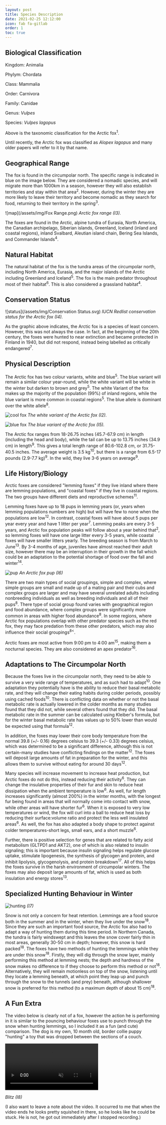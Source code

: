 ```yaml
---
layout: post
title: Species Description
date: 2021-02-25 12:12:00
icon: fab fa-gitlab
order: 1
toc: true
---
```


## Biological Classification
Kingdom: Animalia

Phylym: Chordata

Class: Mammalia

Order: Carnivora

Family: Canidae

Genus: _Vulpes_

Species: _Vulpes lagopus_

Above is the taxonomic classification for the Arctic fox<sup>1</sup>.

Until recently, the Arctic fox was classified as _Alopex lagopus_ and many older papers will refer to it by that name.

## Geographical Range
The fox is found in the circumpolar north. The specific range is indicated in blue on the image below. They are considered a nomadic species, and will migrate more than 1000km in a season, however they will also establish territories and stay within that area<sup>2</sup>. However, during the winter they are more likely to leave their territory and become nomadic as they search for food, returning to their territory in the spring<sup>3</sup>.

![map](/assets/img/Fox Range.png)
_Arctic fox range (I3)._

The foxes are found in the Arctic, alpine tundra of Eurasia, North America, the Canadian archipelago, Siberian islands, Greenland, Iceland (inland and coastal regions), inland Svalbard, Aleutian island chain, Bering Sea Islands, and Commander Islands<sup>4</sup>.

## Natural Habitat
The natural habitat of the fox is the tundra areas of the circumpolar north, including North America, Eurasia, and the major islands of the Arctic including Greenland and Iceland<sup>5</sup>. The fox is the main predator throughout most of their habitat<sup>6</sup>. This is also considered a grassland habitat<sup>4</sup>.

## Conservation Status
![status](/assets/img/Conservation Status.svg)
_IUCN Redlist conservation status for the Arctic fox (I4)._

As the graphic above indicates, the Arctic fox is a species of least concern. However, this was not always the case. In fact, at the beginning of the 20th century, the foxes were hunted to near extinction and became protected in Finland in 1940, but did not respond, instead being labelled as critically endangered<sup>7</sup>.

## Physical Description
The Arctic fox has two colour variants, white and blue<sup>5</sup>. The blue variant will remain a similar colour year-round, while the white variant will be white in the winter but darken to brown and grey<sup>5</sup>. The white Variant of the fox makes up the majority of the population (99%) of inland regions, while the blue variant is more common in coastal regions<sup>5</sup>. The blue allele is dominant over the white allele<sup>8</sup>.

![cool fox](/assets/img/FoxInSnow.jpg)
_The white variant of the Arctic fox (I2)._

![blue fox](/assets/img/BlueFox.jpg)
_The blue variant of the Arctic fox (I5)._

The Arctic fox ranges from 18-26.75 inches (45.7-67.9 cm) in length (including the head and body), while the tail can be up to 13.75 inches (34.9 cm) in length<sup>9</sup>. This gives a total length range of 80.6-102.8 cm, or 31.75-40.5 inches. The average weight is 3.5 kg<sup>10</sup>, but there is a range from 6.5-17 pounds (2.9-7.7 kg)<sup>9</sup>. In the wild, they live 3-6 years on average<sup>9</sup>.


## Life History/Biology
Arctic foxes are considered "lemming foxes" if they live inland where there are lemming populations, and "coastal foxes" if they live in coastal regions. The two groups have different diets and reproductive schemes<sup>11</sup>.

Lemming foxes have up to 18 pups in lemming years (or, years when lemming populations numbers are high) but will have few to none when the populations are low<sup>12</sup>. In contrast, coastal foxes will have about 5 pups per year every year and have 1 litter per year<sup>7</sup>. Lemming peaks are every 3-5 years, and Arctic fox population peaks will follow about a year behind that<sup>2</sup>, so lemming foxes will have one large litter every 3-5 years, while coastal foxes will have smaller litters yearly. The breeding season is from March to June<sup>13</sup>. By 3-4 months of age, juveniles have almost reached their adult size, however there may be an interruption in their growth in the fall which could be an adaptation to the potential shortage of food over the fall and winter<sup>14</sup>.

![pup](/assets/img/FoxPup.jpg)
_An Arctic fox pup (I6)_

There are two main types of social groupings, simple and complex, where simple groups are small and made up of a mating pair and their cubs and complex groups are larger and may have several unrelated adults including nonbreeding individuals as well as breeding individuals and all of their pups<sup>8</sup>. There type of social group found varies with geographical region and food abundance, where complex groups were significantly more common in areas with higher food abundance<sup>8</sup>. In some regions, where Arctic fox populations overlap with other predator species such as the red fox, they may face predation from these other predators, which may also influence their social groupings<sup>8<</sup>.

Arctic foxes are most active from 9:00 pm to 4:00 am<sup>15</sup>, making them a nocturnal species. They are also considered an apex predator<sup>16</sup>.
## Adaptations to The Circumpolar North
Because the foxes live in the circumpolar north, they need to be able to survive a very wide range of temperatures, and as such had to adapt<sup>10</sup>. One adaptation they potentially have is the ability to reduce their basal metabolic rate, and they will change their eating habits during colder periods, possibly using cached foods<sup>10</sup>. There is conflicting data on whether or not the basal metabolic rate is actually lowered in the colder months as many studies found that they did not, while several others found that they did. The basal metabolic rate in the summer can be calculated using Kleiber's formula, but for the winter basal metabolic rate has values up to 50% lower than would be expected using that formula<sup>12</sup>.

In addition, the foxes may lower their core body temperature from the normal 39.8 (+/- 0.16) degrees celsius to 39.3 (+/- 0.33) degrees celsius, which was determined to be a significant difference, although this is not certain-many studies have conflicting findings on the matter<sup>12</sup>. The foxes will deposit large amounts of fat in preparation for the winter, and this allows them to survive without eating for around 30 days<sup>12</sup>.

Many species will increase movement to increase heat production, but Arctic foxes do not do this, instead reducing their activity<sup>6</sup>. They can change the insulative properties of their fur and skin to reduce heat dissipation when the ambient temperature is low<sup>6</sup>. As well, fur length increases significantly (almost 200%) in the winter months, with the longest fur being found in areas that will normally come into contact with snow, while other areas will have shorter fur<sup>6</sup>. When it is exposed to very low temperatures or wind, the fox will curl into a ball to reduce heat loss by reducing their surface:volume ratio and protect the less well insulated areas<sup>6</sup>. As well, the fox has also adapted a body shape to protect against colder temperatures-short legs, small ears, and a short muzzle<sup>6</sup>.

Further, there is positive selection for genes that are related to fatty acid metabolism (GLTPD1 and AKT2), one of which is also related to insulin signaling; this is important because insulin signaling helps regulate glucose uptake, stimulate lipogenesis, the synthesis of glycogen and protein, and inhibit lipolysis, glycogenolysis, and protein breakdown<sup>17</sup>. All of this helps the foxes survive in the harsh environment of circumpolar winters. The foxes may also deposit large amounts of fat, which is used as both insulation and energy stores<sup>13</sup>.
## Specialized Hunting Behaviour in Winter

![hunting](/assets/img/hunting.jpg)
_(I7)_

Snow is not only a concern for heat retention. Lemmings are a food source both in the summer and in the winter, when they live under the snow<sup>18</sup>. Since they are such an important food source, the Arctic fox also had to adapt a way of hunting them during this time period. In Northern Canada, the tundra is fairly windswept and this leaves the snow cover fairly thin in most areas, generally 30-50 cm in depth; however, this snow is hard packed<sup>18</sup>. The foxes have two methods of hunting the lemmings while they are under this snow<sup>18</sup>. Firstly, they will dig through the snow layer, mainly performing this method at lemming nests; the depth and hardness of the snow makes no difference to if they choose to perform this method or not<sup>18</sup>. Alternatively, they will remain motionless on top of the snow, listening until they locate a lemming beneath, at which point they leap up and punch through the snow to the tunnels (and prey) beneath, although shallower snow is preferred for this method (to a maximum depth of about 15 cm)<sup>18</sup>.
## A Fun Extra
 The video below is clearly not of a fox, however the action he is performing in it is similar to the pouncing behaviour foxes use to punch through the snow when hunting lemmings, so I included it as a fun (and cute) comparison. The dog is my own, 10 month old, border collie puppy "hunting" a toy that was dropped between the sections of a couch.

<video src="/assets/img/Blitz.mp4" type="video/mp4" muted loop controls autoplay > </video>

_Blitz (I8)_

(I also want to leave a note about the video. It occurred to me that when the video ends he looks pretty squished in there, so he looks like he could be stuck. He is not, he got out immediately after I stopped recording.)
